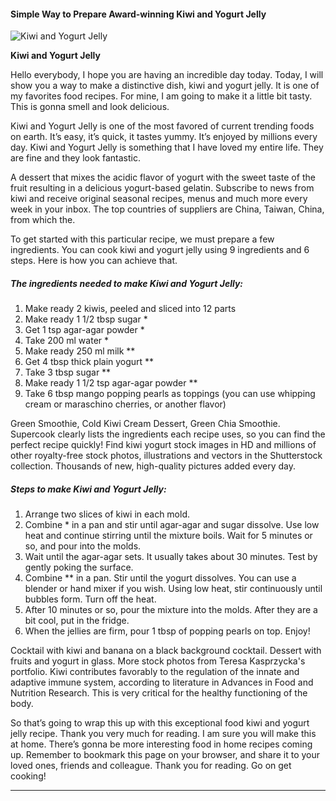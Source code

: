             

#### Simple Way to Prepare Award-winning Kiwi and Yogurt Jelly

![Kiwi and Yogurt Jelly](https://img-global.cpcdn.com/recipes/3898667ceded48c6/751x532cq70/kiwi-and-yogurt-jelly-recipe-main-photo.jpg)

**Kiwi and Yogurt Jelly**

Hello everybody, I hope you are having an incredible day today. Today, I will show you a way to make a distinctive dish, kiwi and yogurt jelly. It is one of my favorites food recipes. For mine, I am going to make it a little bit tasty. This is gonna smell and look delicious.

Kiwi and Yogurt Jelly is one of the most favored of current trending foods on earth. It’s easy, it’s quick, it tastes yummy. It’s enjoyed by millions every day. Kiwi and Yogurt Jelly is something that I have loved my entire life. They are fine and they look fantastic.

A dessert that mixes the acidic flavor of yogurt with the sweet taste of the fruit resulting in a delicious yogurt-based gelatin. Subscribe to news from kiwi and receive original seasonal recipes, menus and much more every week in your inbox. The top countries of suppliers are China, Taiwan, China, from which the.

To get started with this particular recipe, we must prepare a few ingredients. You can cook kiwi and yogurt jelly using 9 ingredients and 6 steps. Here is how you can achieve that.

##### The ingredients needed to make Kiwi and Yogurt Jelly:

1.  Make ready 2 kiwis, peeled and sliced into 12 parts
2.  Make ready 1 1/2 tbsp sugar \*
3.  Get 1 tsp agar-agar powder \*
4.  Take 200 ml water \*
5.  Make ready 250 ml milk \*\*
6.  Get 4 tbsp thick plain yogurt \*\*
7.  Take 3 tbsp sugar \*\*
8.  Make ready 1 1/2 tsp agar-agar powder \*\*
9.  Take 6 tbsp mango popping pearls as toppings (you can use whipping cream or maraschino cherries, or another flavor)

Green Smoothie, Cold Kiwi Cream Dessert, Green Chia Smoothie. Supercook clearly lists the ingredients each recipe uses, so you can find the perfect recipe quickly! Find kiwi yogurt stock images in HD and millions of other royalty-free stock photos, illustrations and vectors in the Shutterstock collection. Thousands of new, high-quality pictures added every day.

##### Steps to make Kiwi and Yogurt Jelly:

1.  Arrange two slices of kiwi in each mold.
2.  Combine \* in a pan and stir until agar-agar and sugar dissolve. Use low heat and continue stirring until the mixture boils. Wait for 5 minutes or so, and pour into the molds.
3.  Wait until the agar-agar sets. It usually takes about 30 minutes. Test by gently poking the surface.
4.  Combine \*\* in a pan. Stir until the yogurt dissolves. You can use a blender or hand mixer if you wish. Using low heat, stir continuously until bubbles form. Turn off the heat.
5.  After 10 minutes or so, pour the mixture into the molds. After they are a bit cool, put in the fridge.
6.  When the jellies are firm, pour 1 tbsp of popping pearls on top. Enjoy!

Cocktail with kiwi and banana on a black background cocktail. Dessert with fruits and yogurt in glass. More stock photos from Teresa Kasprzycka's portfolio. Kiwi contributes favorably to the regulation of the innate and adaptive immune system, according to literature in Advances in Food and Nutrition Research. This is very critical for the healthy functioning of the body.

So that’s going to wrap this up with this exceptional food kiwi and yogurt jelly recipe. Thank you very much for reading. I am sure you will make this at home. There’s gonna be more interesting food in home recipes coming up. Remember to bookmark this page on your browser, and share it to your loved ones, friends and colleague. Thank you for reading. Go on get cooking!

* * *